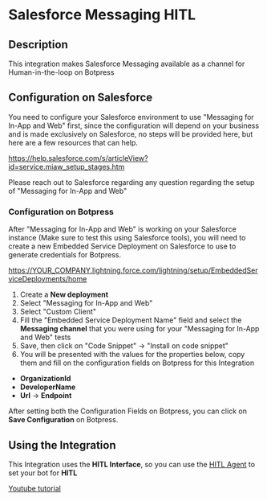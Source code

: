 # Salesforce Messaging HITL

## Description

This integration makes Salesforce Messaging available as a channel for Human-in-the-loop on Botpress

## Configuration on Salesforce

You need to configure your Salesforce environment to use "Messaging for In-App and Web" first, since the configuration will depend on your business and is made exclusively on Salesforce, no steps will be provided here, but here are a few resources that can help.

https://help.salesforce.com/s/articleView?id=service.miaw_setup_stages.htm

Please reach out to Salesforce regarding any question regarding the setup of "Messaging for In-App and Web"

### Configuration on Botpress

After "Messaging for In-App and Web" is working on your Salesforce instance (Make sure to test this using Salesforce tools), you will need to create a new Embedded Service Deployment on Salesforce to use to generate credentials for Botpress.

https://YOUR_COMPANY.lightning.force.com/lightning/setup/EmbeddedServiceDeployments/home

1. Create a **New deployment**
2. Select "Messaging for In-App and Web"
3. Select "Custom Client"
4. Fill the "Embedded Service Deployment Name" field and select the **Messaging channel** that you were using for your "Messaging for In-App and Web" tests
5. Save, then click on "Code Snippet" -> "Install on code snippet"
6. You will be presented with the values for the properties below, copy them and fill on the configuration fields on Botpress for this Integration

- **OrganizationId**
- **DeveloperName**
- **Url** -> **Endpoint**

After setting both the Configuration Fields on Botpress, you can click on **Save Configuration** on Botpress.

## Using the Integration

This Integration uses the **HITL Interface**, so you can use the [HITL Agent](https://botpress.com/docs/hitl-agent) to set your bot for **HITL**

[Youtube tutorial](https://www.youtube.com/watch?v=AAkARl8_cTo)
